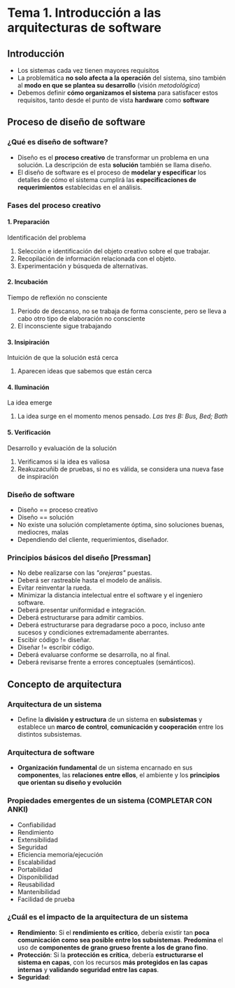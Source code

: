 # Tema 1. Introducción a las arquitecturas de software

## Introducción
- Los sistemas cada vez tienen mayores requisitos
- La problemática **no solo afecta a la operación** del sistema, sino también al **modo en que se plantea su desarrollo** (visión _metodológica_)
- Debemos definir **cómo organizamos el sistema** para satisfacer estos requisitos, tanto desde el punto de vista **hardware** como **software**

## Proceso de diseño de software

### ¿Qué es diseño de software?
- Diseño es el **proceso creativo** de transformar un problema en una solución. La descripción de esta **solución** también se llama diseño.
- El diseño de software es el proceso de **modelar y especificar** los detalles de cómo el sistema cumplirá las **especificaciones de requerimientos** 
  establecidas en el análisis.
  
### Fases del proceso creativo

#### 1. Preparación
Identificación del problema
1. Selección e identificación del objeto creativo sobre el que trabajar.
2. Recopilación de información relacionada con el objeto.
3. Experimentación y búsqueda de alternativas.

#### 2. Incubación
Tiempo de reflexión no consciente
1. Periodo de descanso, no se trabaja de forma consciente, pero se lleva a cabo otro tipo de elaboración no consciente
2. El inconsciente sigue trabajando

#### 3. Insipiración
Intuición de que la solución está cerca
1. Aparecen ideas que sabemos que están cerca

#### 4. Iluminación
La idea emerge
1. La idea surge en el momento menos pensado. _Las tres B: Bus, Bed; Bath_ 
 
#### 5. Verificación
Desarrollo y evaluación de la solución
1. Verificamos si la idea es valiosa
2. Reakuzacuñib de pruebas, si no es válida, se considera una nueva fase de inspiración


### Diseño de software
- Diseño == proceso creativo
- Diseño == solución
- No existe una solución completamente óptima, sino soluciones buenas, mediocres, malas
- Dependiendo del cliente, requerimientos, diseñador.

### Principios básicos del diseño [Pressman]
- No debe realizarse con las _"orejeras"_ puestas.
- Deberá ser rastreable hasta el modelo de análisis.
- Evitar reinventar la rueda.
- Minimizar la distancia intelectual entre el software y el ingeniero software.
- Deberá presentar uniformidad e integración.
- Deberá estructurarse para admitir cambios.
- Deberá estructurarse para degradarse poco a poco, incluso ante sucesos y condiciones extremadamente aberrantes.
- Escibir código != diseñar.
- Diseñar != escribir código.
- Deberá evaluarse conforme se desarrolla, no al final.
- Deberá revisarse frente a errores conceptuales (semánticos).


## Concepto de arquitectura
### Arquitectura de un sistema
- Define la **división  y estructura** de un sistema en **subsistemas** y establece un **marco de control**, **comunicación y cooperación** entre los distintos subsistemas.

### Arquitectura de software
- **Organización fundamental** de un sistema encarnado en sus **componentes**, 
  las **relaciones entre ellos**, el ambiente y los **principios que orientan su diseño y evolución** 

### Propiedades emergentes de un sistema (COMPLETAR CON ANKI)
- Confiabilidad
- Rendimiento
- Extensibilidad
- Seguridad
- Eficiencia memoria/ejecución
- Escalabilidad
- Portabilidad
- Disponibilidad
- Reusabilidad
- Mantenibilidad
- Facilidad de prueba


### ¿Cuál es el impacto de la arquitectura de un sistema
- **Rendimiento**: 
  Si el **rendimiento es crítico**, debería existir tan **poca comunicación como sea posible entre los subsistemas**. **Predomina** el uso de
  **componentes de grano grueso frente a los de grano fino**.
- **Protección**:
  Si la **protección es crítica**, debería **estructurarse el sistema en capas**, con los recursos **más protegidos en las capas internas** y 
  **validando seguridad entre las capas**.
- **Seguridad**:




  











